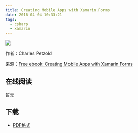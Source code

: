 ```yaml
---
title: Creating Mobile Apps with Xamarin.Forms
date: 2016-04-04 10:33:21
tags:
  - csharp
  - xamarin
---
```


![](https://msdnshared.blob.core.windows.net/media/2016/03/9781509302970_alternate_thumb.jpg)

作者：Charles Petzold

来源：[Free ebook: Creating Mobile Apps with Xamarin.Forms](https://blogs.msdn.microsoft.com/microsoft_press/2016/03/31/free-ebook-creating-mobile-apps-with-xamarin-forms/)

<!--more-->

## 在线阅读 ##

暂无

## 下载 ##

+ [PDF格式](http://aka.ms/xamebook)
